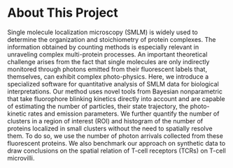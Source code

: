 # About This Project
Single molecule localization microscopy (SMLM) is widely used to determine the
organization and stoichiometry of protein complexes. The information obtained
by counting methods is especially relevant in unraveling complex multi-protein
processes. An important theoretical challenge arises from the fact that single
molecules are only indirectly monitored through photons emitted from their
fluorescent labels that, themselves, can exhibit complex photo-physics. Here,
we introduce a specialized software for quantitative analysis of SMLM data for
biological interpretations. Our method uses novel tools from Bayesian nonparametric
that take fluorophore blinking kinetics directly into account and
are capable of estimating the number of particles, their state trajectory, the
photo-kinetic rates and emission parameters. We further quantify the number
of clusters in a region of interest (ROI) and histogram of the number of proteins
localized in small clusters without the need to spatially resolve them. To do so,
we use the number of photon arrivals collected from these 
fluorescent proteins.
We also benchmark our approach on synthetic data to draw conclusions on
the spatial relation of T-cell receptors (TCRs) on T-cell microvilli.
